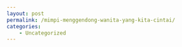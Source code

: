 ```yaml
---
layout: post
permalink: /mimpi-menggendong-wanita-yang-kita-cintai/
categories:
    - Uncategorized
---
```


